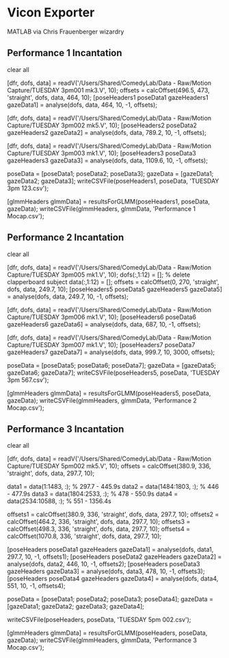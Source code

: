 Vicon Exporter
==============

MATLAB via Chris Frauenberger wizardry

Performance 1 Incantation
-------------------------

clear all

[dfr, dofs, data] = readV('/Users/Shared/ComedyLab/Data - Raw/Motion Capture/TUESDAY 3pm001 mk3.V', 10);
offsets = calcOffset(496.5, 473, 'straight', dofs, data, 464, 10);
[poseHeaders1 poseData1 gazeHeaders1 gazeData1] = analyse(dofs, data, 464, 10, -1, offsets);

[dfr, dofs, data] = readV('/Users/Shared/ComedyLab/Data - Raw/Motion Capture/TUESDAY 3pm002 mk5.V', 10);
[poseHeaders2 poseData2 gazeHeaders2 gazeData2] = analyse(dofs, data, 789.2, 10, -1, offsets);

[dfr, dofs, data] = readV('/Users/Shared/ComedyLab/Data - Raw/Motion Capture/TUESDAY 3pm003 mk1.V', 10);
[poseHeaders3 poseData3 gazeHeaders3 gazeData3] = analyse(dofs, data, 1109.6, 10, -1, offsets);

poseData = [poseData1; poseData2; poseData3];
gazeData = [gazeData1; gazeData2; gazeData3];
writeCSVFile(poseHeaders1, poseData, 'TUESDAY 3pm 123.csv');

[glmmHeaders glmmData] = resultsForGLMM(poseHeaders1, poseData, gazeData);
writeCSVFile(glmmHeaders, glmmData, 'Performance 1 Mocap.csv');

Performance 2 Incantation
-------------------------

clear all

[dfr, dofs, data] = readV('/Users/Shared/ComedyLab/Data - Raw/Motion Capture/TUESDAY 3pm005 mk1.V', 10);
dofs(:,1:12) = []; % delete clapperboard subject
data(:,1:12) = [];
offsets = calcOffset(0, 270, 'straight', dofs, data, 249.7, 10);
[poseHeaders5 poseData5 gazeHeaders5 gazeData5] = analyse(dofs, data, 249.7, 10, -1, offsets);

[dfr, dofs, data] = readV('/Users/Shared/ComedyLab/Data - Raw/Motion Capture/TUESDAY 3pm006 mk1.V', 10);
[poseHeaders6 poseData6 gazeHeaders6 gazeData6] = analyse(dofs, data, 687, 10, -1, offsets);

[dfr, dofs, data] = readV('/Users/Shared/ComedyLab/Data - Raw/Motion Capture/TUESDAY 3pm007 mk1.V', 10);
[poseHeaders7 poseData7 gazeHeaders7 gazeData7] = analyse(dofs, data, 999.7, 10, 3000, offsets);

poseData = [poseData5; poseData6; poseData7];
gazeData = [gazeData5; gazeData6; gazeData7];
writeCSVFile(poseHeaders5, poseData, 'TUESDAY 3pm 567.csv');

[glmmHeaders glmmData] = resultsForGLMM(poseHeaders5, poseData, gazeData);
writeCSVFile(glmmHeaders, glmmData, 'Performance 2 Mocap.csv');

Performance 3 Incantation
-------------------------

clear all

[dfr, dofs, data] = readV('/Users/Shared/ComedyLab/Data - Raw/Motion Capture/TUESDAY 5pm002 mk5.V', 10);
offsets = calcOffset(380.9, 336, 'straight', dofs, data, 297.7, 10);

data1 = data(1:1483, :); 	% 297.7 - 445.9s
data2 = data(1484:1803, :); 	% 446 - 477.9s
data3 = data(1804:2533, :);	% 478 - 550.9s
data4 = data(2534:10588, :);	% 551 - 1356.4s

offsets1 = calcOffset(380.9, 336, 'straight', dofs, data, 297.7, 10);
offsets2 = calcOffset(464.2, 336, 'straight', dofs, data, 297.7, 10);
offsets3 = calcOffset(498.3, 336, 'straight', dofs, data, 297.7, 10);
offsets4 = calcOffset(1070.8, 336, 'straight', dofs, data, 297.7, 10);

[poseHeaders poseData1 gazeHeaders gazeData1] = analyse(dofs, data1, 297.7, 10, -1, offsets1);
[poseHeaders poseData2 gazeHeaders gazeData2] = analyse(dofs, data2, 446, 10, -1, offsets2);
[poseHeaders poseData3 gazeHeaders gazeData3] = analyse(dofs, data3, 478, 10, -1, offsets3);
[poseHeaders poseData4 gazeHeaders gazeData4] = analyse(dofs, data4, 551, 10, -1, offsets4);

poseData = [poseData1; poseData2; poseData3; poseData4];
gazeData = [gazeData1; gazeData2; gazeData3; gazeData4];

writeCSVFile(poseHeaders, poseData, 'TUESDAY 5pm 002.csv');

[glmmHeaders glmmData] = resultsForGLMM(poseHeaders, poseData, gazeData);
writeCSVFile(glmmHeaders, glmmData, 'Performance 3 Mocap.csv');
